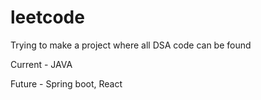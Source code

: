 # leetcode 
Trying to make a project where all DSA code can be found

Current - JAVA

Future - Spring boot, React
